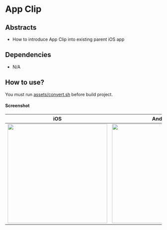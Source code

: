 # App Clip

## Abstracts

* How to introduce App Clip into existing parent iOS app

## Dependencies

* N/A

## How to use?

You must run [assets/convert.sh](./assets/convert.sh) before build project.

#### Screenshot

|iOS|Android|
|---|---|
|<img src="./images/ios.gif" width="320" />|<img src="./images/android.gif" width="320" />|
